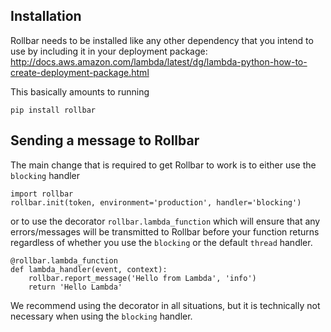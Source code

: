 ## Installation

Rollbar needs to be installed like any other dependency that you intend to use by
including it in your deployment package:
http://docs.aws.amazon.com/lambda/latest/dg/lambda-python-how-to-create-deployment-package.html

This basically amounts to running

```
pip install rollbar
```

## Sending a message to Rollbar

The main change that is required to get Rollbar to work is to either use the `blocking` handler

```
import rollbar
rollbar.init(token, environment='production', handler='blocking')
```

or to use the decorator `rollbar.lambda_function` which will ensure
that any errors/messages will be transmitted to Rollbar before your
function returns regardless of whether you use the `blocking` or the
default `thread` handler.

```
@rollbar.lambda_function
def lambda_handler(event, context):
    rollbar.report_message('Hello from Lambda', 'info')
    return 'Hello Lambda'
```

We recommend using the decorator in all situations, but it is technically
not necessary when using the `blocking` handler.

